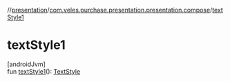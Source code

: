 //[presentation](../../index.md)/[com.veles.purchase.presentation.presentation.compose](index.md)/[textStyle1](text-style1.md)

# textStyle1

[androidJvm]\
fun [textStyle1](text-style1.md)(): [TextStyle](https://developer.android.com/reference/kotlin/androidx/compose/ui/text/TextStyle.html)
